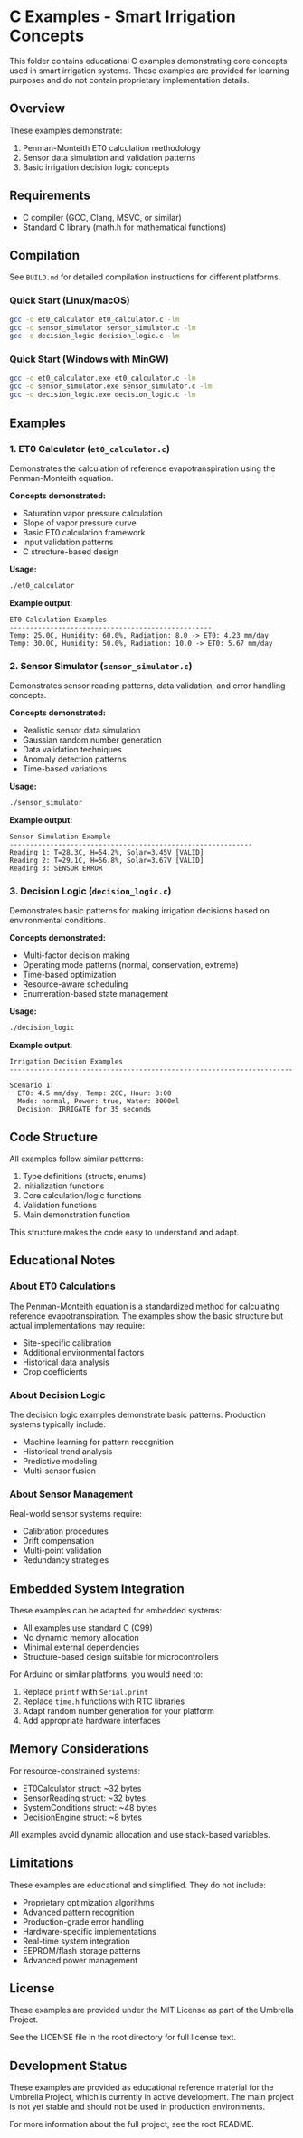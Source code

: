 # C Examples - Smart Irrigation Concepts

This folder contains educational C examples demonstrating core concepts used in smart irrigation systems. These examples are provided for learning purposes and do not contain proprietary implementation details.

## Overview

These examples demonstrate:

1. Penman-Monteith ET0 calculation methodology
2. Sensor data simulation and validation patterns
3. Basic irrigation decision logic concepts

## Requirements

- C compiler (GCC, Clang, MSVC, or similar)
- Standard C library (math.h for mathematical functions)

## Compilation

See `BUILD.md` for detailed compilation instructions for different platforms.

### Quick Start (Linux/macOS)

```bash
gcc -o et0_calculator et0_calculator.c -lm
gcc -o sensor_simulator sensor_simulator.c -lm
gcc -o decision_logic decision_logic.c -lm
```

### Quick Start (Windows with MinGW)

```bash
gcc -o et0_calculator.exe et0_calculator.c -lm
gcc -o sensor_simulator.exe sensor_simulator.c -lm
gcc -o decision_logic.exe decision_logic.c -lm
```

## Examples

### 1. ET0 Calculator (`et0_calculator.c`)

Demonstrates the calculation of reference evapotranspiration using the Penman-Monteith equation.

**Concepts demonstrated:**
- Saturation vapor pressure calculation
- Slope of vapor pressure curve
- Basic ET0 calculation framework
- Input validation patterns
- C structure-based design

**Usage:**
```bash
./et0_calculator
```

**Example output:**
```
ET0 Calculation Examples
--------------------------------------------------
Temp: 25.0C, Humidity: 60.0%, Radiation: 8.0 -> ET0: 4.23 mm/day
Temp: 30.0C, Humidity: 50.0%, Radiation: 10.0 -> ET0: 5.67 mm/day
```

### 2. Sensor Simulator (`sensor_simulator.c`)

Demonstrates sensor reading patterns, data validation, and error handling concepts.

**Concepts demonstrated:**
- Realistic sensor data simulation
- Gaussian random number generation
- Data validation techniques
- Anomaly detection patterns
- Time-based variations

**Usage:**
```bash
./sensor_simulator
```

**Example output:**
```
Sensor Simulation Example
------------------------------------------------------------
Reading 1: T=28.3C, H=54.2%, Solar=3.45V [VALID]
Reading 2: T=29.1C, H=56.8%, Solar=3.67V [VALID]
Reading 3: SENSOR ERROR
```

### 3. Decision Logic (`decision_logic.c`)

Demonstrates basic patterns for making irrigation decisions based on environmental conditions.

**Concepts demonstrated:**
- Multi-factor decision making
- Operating mode patterns (normal, conservation, extreme)
- Time-based optimization
- Resource-aware scheduling
- Enumeration-based state management

**Usage:**
```bash
./decision_logic
```

**Example output:**
```
Irrigation Decision Examples
----------------------------------------------------------------------

Scenario 1:
  ET0: 4.5 mm/day, Temp: 28C, Hour: 8:00
  Mode: normal, Power: true, Water: 3000ml
  Decision: IRRIGATE for 35 seconds
```

## Code Structure

All examples follow similar patterns:

1. Type definitions (structs, enums)
2. Initialization functions
3. Core calculation/logic functions
4. Validation functions
5. Main demonstration function

This structure makes the code easy to understand and adapt.

## Educational Notes

### About ET0 Calculations

The Penman-Monteith equation is a standardized method for calculating reference evapotranspiration. The examples show the basic structure but actual implementations may require:

- Site-specific calibration
- Additional environmental factors
- Historical data analysis
- Crop coefficients

### About Decision Logic

The decision logic examples demonstrate basic patterns. Production systems typically include:

- Machine learning for pattern recognition
- Historical trend analysis
- Predictive modeling
- Multi-sensor fusion

### About Sensor Management

Real-world sensor systems require:

- Calibration procedures
- Drift compensation
- Multi-point validation
- Redundancy strategies

## Embedded System Integration

These examples can be adapted for embedded systems:

- All examples use standard C (C99)
- No dynamic memory allocation
- Minimal external dependencies
- Structure-based design suitable for microcontrollers

For Arduino or similar platforms, you would need to:

1. Replace `printf` with `Serial.print`
2. Replace `time.h` functions with RTC libraries
3. Adapt random number generation for your platform
4. Add appropriate hardware interfaces

## Memory Considerations

For resource-constrained systems:

- ET0Calculator struct: ~32 bytes
- SensorReading struct: ~32 bytes
- SystemConditions struct: ~48 bytes
- DecisionEngine struct: ~8 bytes

All examples avoid dynamic allocation and use stack-based variables.

## Limitations

These examples are educational and simplified. They do not include:

- Proprietary optimization algorithms
- Advanced pattern recognition
- Production-grade error handling
- Hardware-specific implementations
- Real-time system integration
- EEPROM/flash storage patterns
- Advanced power management

## License

These examples are provided under the MIT License as part of the Umbrella Project.

See the LICENSE file in the root directory for full license text.

## Development Status

These examples are provided as educational reference material for the Umbrella Project, which is currently in active development. The main project is not yet stable and should not be used in production environments.

For more information about the full project, see the root README.
